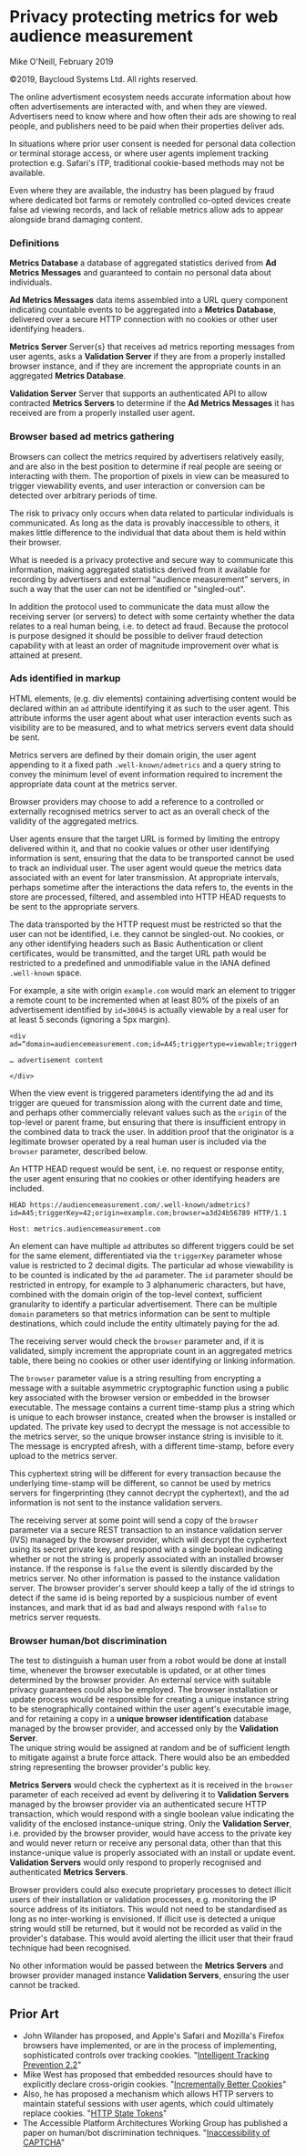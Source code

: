 # Privacy protecting metrics for web audience measurement 

Mike O'Neill, February 2019

©2019, Baycloud Systems Ltd. All rights reserved.

The online advertisment ecosystem needs accurate information about how often advertisements are interacted with,
and when they are viewed. Advertisers need to know where and how often their ads are showing to real people, 
and publishers need to be paid when their properties deliver ads.

In situations where prior user consent is needed for personal data collection or terminal storage access,
or where user agents implement tracking protection e.g. Safari's ITP, 
traditional cookie-based methods may not be available. 

Even where they are available, the industry has been plagued by fraud where dedicated bot farms or remotely controlled co-opted devices 
create false ad viewing records, and lack of reliable metrics allow ads to appear alongside brand damaging content. 

### Definitions

**Metrics Database** a database of aggregated statistics derived from **Ad Metrics Messages** and guaranteed to contain no personal data about individuals.

**Ad Metrics Messages** data items assembled into a URL query component indicating countable events to be aggregated into a **Metrics Database**, 
delivered over a secure HTTP connection with no cookies or other user identifying headers.
 
**Metrics Server** Server{s} that receives ad metrics reporting messages from user agents, 
asks a **Validation Server** if they are from a properly installed browser instance, 
and if they are increment the appropriate counts in an aggregated **Metrics Database**.

**Validation Server** Server that supports an authenticated API to allow contracted **Metrics Servers** to determine
if the **Ad Metrics Messages** it has received are from a properly installed user agent.

### Browser based ad metrics gathering

Browsers can collect the metrics required by advertisers relatively easily,
and are also in the best position to determine if real people are seeing or interacting with them.
The proportion of pixels in view can be measured to trigger viewability events, and user interaction or conversion can be detected
over arbitrary periods of time.  

The risk to privacy only occurs when data related to particular individuals is communicated. 
As long as the data is provably inaccessible to others, it makes little difference to the individual that data about them is held within their browser.

What is needed is a privacy protective and secure way to communicate this information, 
making aggregated statistics derived from it available for recording
by advertisers and external “audience measurement” servers, in such a way that the user can not be identified or "singled-out".

In addition the protocol used to communicate the data must allow the receiving server (or servers) to detect with some certainty 
whether the data relates to a real human being, i.e. to detect ad fraud.
Because the protocol is purpose designed it should be possible to deliver fraud detection capability with at least an 
order of magnitude improvement over what is attained at present.

### Ads identified in markup

HTML elements, (e.g. div elements) containing advertising content would be declared within an `ad` attribute identifying it as such to the user agent. 
This attribute informs the user agent about what user interaction events such as visibility are to be measured, and to what metrics servers
event data should be sent. 

Metrics servers are defined by their domain origin, the user agent appending to it a fixed path `.well-known/admetrics` and a query string 
to convey the minimum level of event information required to increment the appropriate data count at the metrics server.

Browser providers may choose to add a reference to a controlled or externally recognised metrics 
server to act as an overall check of the validity of the aggregated metrics.

User agents ensure that the target URL is formed by limiting the entropy delivered within it, 
and that no cookie values or other user identifying information is sent, 
ensuring that the data to be transported cannot be used to track an individual user. 
The user agent would queue the metrics data associated with an event for later transmission.
At appropriate intervals, 
perhaps sometime after the interactions the data refers to, 
the events in the store are processed, filtered, and assembled into HTTP HEAD requests to be sent to the appropriate servers.

The data transported by the HTTP request must be restricted so that the user can not be identified, 
i.e. they cannot be singled-out. 
No cookies, or any other identifying headers such as Basic Authentication or client certificates, would be transmitted, 
and the target URL path would be restricted to a predefined and unmodifiable value in the IANA defined `.well-known` space.

For example, a site with origin `example.com` would mark an element to trigger a remote count to be incremented when at least 80% of the pixels of 
an advertisement identified by `id=30045`
is actually viewable by a real user for at least 5 seconds (ignoring a 5px margin).

```
<div ad=“domain=audiencemeasurement.com;id=A45;triggertype=viewable;triggerKey=42;margin=5px;threshold=0.8;after=5000“>

… advertisement content

</div>
```

When the view event is triggered parameters identifying the ad and its trigger are queued for transmission
along with the current date and time, and perhaps other commercially relevant values such as the `origin` of the top-level or parent frame, 
but ensuring that there is insufficient entropy in the combined data to track the user. 
In addition proof that the originator is a legitimate browser operated by a real human user is included via the `browser` parameter, 
described below.

An HTTP HEAD request would be sent, i.e. no request or response entity, the user agent ensuring that no cookies or other identifying headers are included.

```
HEAD https://audiencemeasurement.com/.well-known/admetrics?id=A45;triggerKey=42;origin=example.com;browser=a3d24b56789 HTTP/1.1

Host: metrics.audiencemeasurement.com
```

An element can have multiple `ad` attributes so different triggers could be set for the same element, 
differentiated via the `triggerKey` parameter whose value is restricted to 2 decimal digits. 
The particular ad whose viewability is to be counted is indicated by the `ad` parameter. 
The `id` parameter should be restricted in entropy, for example to 3 alphanumeric characters, 
but have, combined with the domain origin of the top-level context, sufficient granularity to identify a particular advertisement.
There can be multiple `domain` parameters so that metrics information can be sent to multiple destinations,
which could include the entity ultimately paying for the ad.


The receiving server would check the `browser` parameter and, if it is validated, 
simply increment the appropriate count in an aggregated metrics table, 
there being no cookies or other user identifying or linking information.

The `browser` parameter value is a string resulting from encrypting a 
message with a suitable asymmetric cryptographic function using a public key associated with the browser version
or embedded in the browser executable. 
The message contains a current time-stamp plus a string which is unique to each browser instance, created when the browser is installed or updated.
The private key used to decrypt the message is not accessible to the metrics server, so the unique browser instance string
is invisible to it. The message is encrypted afresh, with a different time-stamp, before every upload to the metrics server.

This cyphertext string will be different for every transaction because the underlying time-stamp will be different, 
so cannot be used by metrics servers for fingerprinting (they cannot decrypt the cyphertext), 
and the ad information is not sent to the instance validation servers.
 

The receiving server at some point will send a copy of the `browser` parameter 
via a secure REST transaction to an instance validation server (IVS) managed by the browser provider, 
which will decrypt the cyphertext using its secret private key, 
and respond with a single boolean indicating whether or not the string is properly associated with an installed browser instance.
If the response is `false` the event is silently discarded by the metrics server. 
No other information is passed to the instance validation server.
The browser provider's server should keep a tally of the id strings to detect if the same id is being reported by a suspicious number of event instances,
and mark that id as bad and always respond with `false` to metrics server requests. 

### Browser human/bot discrimination

The test to distinguish a human user from a robot would be done at install time, 
whenever the browser executable is updated, or at other times determined by the browser provider. 
An external service with suitable privacy guarantees could also be employed.
The browser installation or update process would be responsible for creating a unique instance string 
to be stenographically contained within the user agent's executable image, 
and for retaining a copy in a **unique browser identification** database managed by the browser provider, 
and accessed only by the **Validation Server**.  
The unique string would be assigned at random and be of sufficient length to mitigate against a brute force attack.
There would also be an embedded string representing the browser provider's public key.

**Metrics Servers** would check the cyphertext as it is received in the `browser` parameter 
of each received ad event by delivering it to **Validation Servers** managed by the browser provider via an authenticated secure HTTP transaction, 
which would respond with a single boolean value indicating the validity of the enclosed instance-unique string. 
Only the **Validation Server**, i.e. provided by the browser provider, 
would have access to the private key and would never return or receive any personal data,
other than that this instance-unique value is properly associated with an install or update event. **Validation Servers** would 
only respond to properly recognised and authenticated **Metrics Servers**.

Browser providers could also execute proprietary processes to detect illicit users of their installation or validation processes, 
e.g. monitoring the IP source address of its initiators.
This would not need to be standardised as long as no inter-working is envisioned. 
If illicit use is detected a unique string would still be returned, 
but it would not be recorded as valid in the provider's database. 
This would avoid alerting the illicit user that their fraud technique had been recognised.

No other information would be passed between the **Metrics Servers** and browser provider managed instance **Validation Servers**, 
ensuring the user cannot be tracked.

## Prior Art
*   John Wilander has proposed, and Apple's Safari and Mozilla's Firefox browsers have implemented, or are in the process of implementing, sophisticated controls over tracking cookies. "[Intelligent Tracking Prevention 2.2](https://webkit.org/blog/8828/intelligent-tracking-prevention-2-2/)"
*   Mike West has proposed that embedded resources should have to explicitly declare cross-origin cookies. "[Incrementally Better Cookies](https://mikewest.github.io/cookie-incrementalism/draft-west-cookie-incrementalism.html)"
*   Also, he has proposed a mechanism which allows HTTP servers to maintain stateful sessions with user agents, 
which could ultimately replace cookies. 
"[HTTP State Tokens](https://mikewest.github.io/http-state-tokens/draft-west-http-state-tokens.html)"
*   The Accessible Platform Architectures Working Group has published a paper on human/bot discrimination techniques. "[Inaccessibility of CAPTCHA](https://w3c.github.io/apa/captcha/)" 
  



 





 

